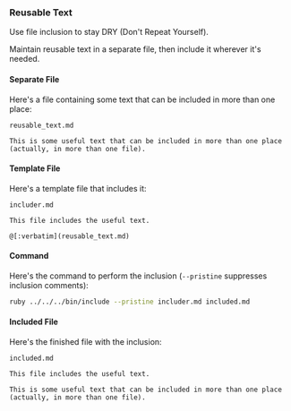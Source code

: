 ### Reusable Text

Use file inclusion to stay DRY (Don't Repeat Yourself).

Maintain reusable text in a separate file, then include it wherever it's needed.

#### Separate File

Here's a file containing some text that can be included in more than one place:

<code>reusable_text.md</code>
```
This is some useful text that can be included in more than one place (actually, in more than one file).
```

#### Template File

Here's a template file that includes it:

<code>includer.md</code>
```
This file includes the useful text.

@[:verbatim](reusable_text.md)
```

#### Command

Here's the command to perform the inclusion (```--pristine``` suppresses inclusion comments):

```sh
ruby ../../../bin/include --pristine includer.md included.md
```

#### Included File

Here's the finished file with the inclusion:

<code>included.md</code>
```
This file includes the useful text.

This is some useful text that can be included in more than one place (actually, in more than one file).
```
